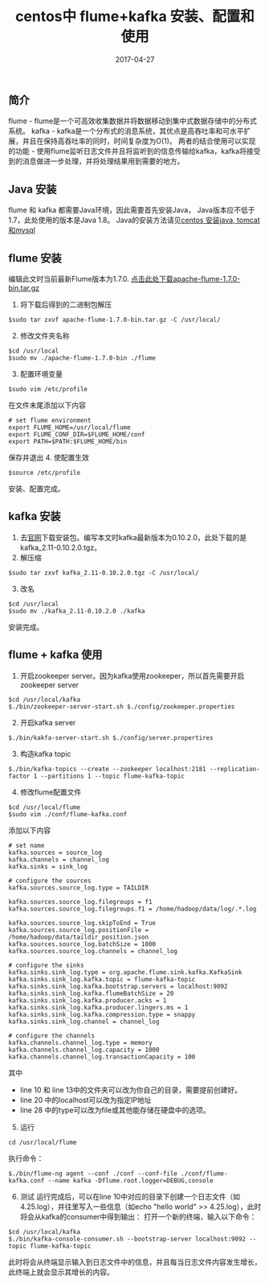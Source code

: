 ﻿---
layout: post
title: "centos中 flume+kafka 安装、配置和使用"
date: 2017-04-27
---

## 简介
flume - flume是一个可高效收集数据并将数据移动到集中式数据存储中的分布式系统。
kafka - kafka是一个分布式的消息系统，其优点是高吞吐率和可水平扩展，并且在保持高吞吐率的同时，时间复杂度为O(1)。
两者的结合使用可以实现的功能 - 使用flume监听日志文件并且将监听到的信息传输给kafka，kafka将接受到的消息做进一步处理，并将处理结果用到需要的地方。

## Java 安装
flume 和 kafka 都需要Java环境，因此需要首先安装Java， Java版本应不低于1.7，此处使用的版本是Java 1.8。
Java的安装方法请见[centos 安装java, tomcat和mysql](https://www.zybuluo.com/yhzhang/note/722738)

## flume 安装
编辑此文时当前最新Flume版本为1.7.0.
[点击此处下载apache-flume-1.7.0-bin.tar.gz](https://flume.apache.org/download.html)
1. 将下载后得到的二进制包解压
```
$sudo tar zxvf apache-flume-1.7.0-bin.tar.gz -C /usr/local/
```

2. 修改文件夹名称
```
$cd /usr/local
$sudo mv ./apache-flume-1.7.0-bin ./flume
```

3. 配置环境变量
```
$sudo vim /etc/profile
```

在文件末尾添加以下内容
```
# set flume environment
export FLUME_HOME=/usr/local/flume
export FLUME_CONF_DIR=$FLUME_HOME/conf
export PATH=$PATH:$FLUME_HOME/bin
```

保存并退出
4. 使配置生效
```
$source /etc/profile
```

安装、配置完成。

## kafka 安装
1. 去[官网](http://kafka.apache.org/downloads.html)下载安装包。编写本文时kafka最新版本为0.10.2.0，此处下载的是kafka_2.11-0.10.2.0.tgz。
2. 解压缩
```
$sudo tar zxvf kafka_2.11-0.10.2.0.tgz -C /usr/local/
```

3. 改名
```
$cd /usr/local
$sudo mv ./kafka_2.11-0.10.2.0 ./kafka
```

安装完成。


## flume + kafka 使用
1. 开启zookeeper server。因为kafka使用zookeeper，所以首先需要开启zookeeper server
```
$cd /usr/local/kafka
$./bin/zookeeper-server-start.sh $./config/zookeeper.properties
```

2. 开启kafka server
```
$./bin/kakfa-server-start.sh $./config/server.propertires
```

3. 构造kafka topic
```
$./bin/kafka-topics --create --zookeeper localhost:2181 --replication-factor 1 --partitions 1 --topic flume-kafka-topic
```

4. 修改flume配置文件
```
$cd /usr/local/flume
$sudo vim ./conf/flume-kafka.conf
```

添加以下内容
```
# set name 
kafka.sources = source_log
kafka.channels = channel_log
kafka.sinks = sink_log

# configure the sources
kafka.sources.source_log.type = TAILDIR

kafka.sources.source_log.filegroups = f1
kafka.sources.source_log.filegroups.f1 = /home/hadoop/data/log/.*.log

kafka.sources.source_log.skipToEnd = True
kafka.sources.source_log.positionFile = /home/hadoop/data/taildir_position.json
kafka.sources.source_log.batchSize = 1000
kafka.sources.source_log.channels = channel_log

# configure the sinks
kafka.sinks.sink_log.type = org.apache.flume.sink.kafka.KafkaSink
kafka.sinks.sink_log.kafka.topic = flume-kafka-topic
kafka.sinks.sink_log.kafka.bootstrap.servers = localhost:9092
kafka.sinks.sink_log.kafka.flumeBatchSize = 20
kafka.sinks.sink_log.kafka.producer.acks = 1
kafka.sinks.sink_log.kafka.producer.lingers.ms = 1
kafka.sinks.sink_log.kafka.compression.type = snappy
kafka.sinks.sink_log.channel = channel_log

# configure the channels
kafka.channels.channel_log.type = memory
kafka.channels.channel_log.capacity = 1000
kafka.channels.channel_log.transactionCapacity = 100
```

其中
- line 10 和 line 13中的文件夹可以改为你自己的目录，需要提前创建好。
- line 20 中的localhost可以改为指定IP地址
- line 28 中的type可以改为file或其他能存储在硬盘中的选项。
5. 运行
```
cd /usr/local/flume
```

执行命令：
```
$./bin/flume-ng agent --conf ./conf --conf-file ./conf/flume-kafka.conf --name kafka -Dflume.root.logger=DEBUG,console
```

6. 测试
运行完成后，可以在line 10中对应的目录下创建一个日志文件（如4.25.log），并往里写入一些信息（如echo "hello world" >> 4.25.log），此时将会从kafka的consumer中得到输出：
打开一个新的终端，输入以下命令：
```
$cd /usr/local/kafka
$./bin/kafka-console-consumer.sh --bootstrap-server localhost:9092 --topic flume-kafka-topic
```

此时将会从终端显示输入到日志文件中的信息，并且每当日志文件内容发生增长，此终端上就会显示其增长的内容。




